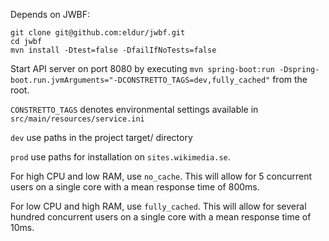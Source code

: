 Depends on JWBF:

```
git clone git@github.com:eldur/jwbf.git
cd jwbf
mvn install -Dtest=false -DfailIfNoTests=false
```

Start API server on port 8080 by executing `mvn spring-boot:run -Dspring-boot.run.jvmArguments="-DCONSTRETTO_TAGS=dev,fully_cached"` from the root.

`CONSTRETTO_TAGS` denotes environmental settings available in `src/main/resources/service.ini`

`dev` use paths in the project target/ directory

`prod` use paths for installation on `sites.wikimedia.se`.

For high CPU and low RAM, use `no_cache`. This will allow for 5 concurrent users on a single core with a mean response time of 800ms.

For low CPU and high RAM, use `fully_cached`. This will allow for several hundred concurrent users on a single core with a mean response time of 10ms.
